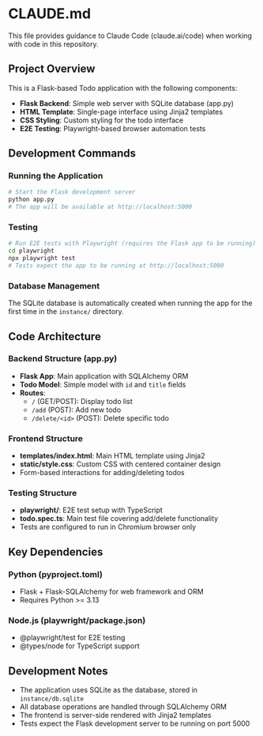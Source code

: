 # CLAUDE.md

This file provides guidance to Claude Code (claude.ai/code) when working with code in this repository.

## Project Overview

This is a Flask-based Todo application with the following components:
- **Flask Backend**: Simple web server with SQLite database (app.py)
- **HTML Template**: Single-page interface using Jinja2 templates
- **CSS Styling**: Custom styling for the todo interface
- **E2E Testing**: Playwright-based browser automation tests

## Development Commands

### Running the Application
```bash
# Start the Flask development server
python app.py
# The app will be available at http://localhost:5000
```

### Testing
```bash
# Run E2E tests with Playwright (requires the Flask app to be running)
cd playwright
npx playwright test
# Tests expect the app to be running at http://localhost:5000
```

### Database Management
The SQLite database is automatically created when running the app for the first time in the `instance/` directory.

## Code Architecture

### Backend Structure (app.py)
- **Flask App**: Main application with SQLAlchemy ORM
- **Todo Model**: Simple model with `id` and `title` fields
- **Routes**:
  - `/` (GET/POST): Display todo list
  - `/add` (POST): Add new todo
  - `/delete/<id>` (POST): Delete specific todo

### Frontend Structure
- **templates/index.html**: Main HTML template using Jinja2
- **static/style.css**: Custom CSS with centered container design
- Form-based interactions for adding/deleting todos

### Testing Structure
- **playwright/**: E2E test setup with TypeScript
- **todo.spec.ts**: Main test file covering add/delete functionality
- Tests are configured to run in Chromium browser only

## Key Dependencies

### Python (pyproject.toml)
- Flask + Flask-SQLAlchemy for web framework and ORM
- Requires Python >= 3.13

### Node.js (playwright/package.json)
- @playwright/test for E2E testing
- @types/node for TypeScript support

## Development Notes

- The application uses SQLite as the database, stored in `instance/db.sqlite`
- All database operations are handled through SQLAlchemy ORM
- The frontend is server-side rendered with Jinja2 templates
- Tests expect the Flask development server to be running on port 5000